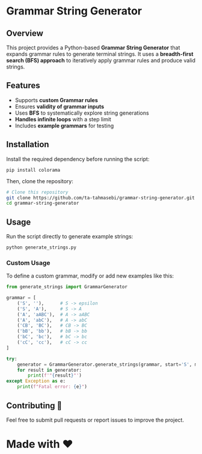 # Grammar String Generator

## Overview
This project provides a Python-based **Grammar String Generator** that expands grammar rules to generate terminal strings. It uses a **breadth-first search (BFS) approach** to iteratively apply grammar rules and produce valid strings.

## Features
- Supports **custom Grammar rules**
- Ensures **validity of grammar inputs**
- Uses **BFS** to systematically explore string generations
- **Handles infinite loops** with a step limit
- Includes **example grammars** for testing

## Installation
Install the required dependency before running the script:
```shell
pip install colorama
```
Then, clone the repository:
```sh
# Clone this repository
git clone https://github.com/ta-tahmasebi/grammar-string-generator.git
cd grammar-string-generator
```

## Usage
Run the script directly to generate example strings:
```sh
python generate_strings.py
```

### Custom Usage
To define a custom grammar, modify or add new examples like this:
```python
from generate_strings import GrammarGenerator

grammar = [
    ('S', ''),      # S -> epsilon
    ('S', 'A'),     # S -> A
    ('A', 'aABC'),  # A -> aABC
    ('A', 'abC'),   # A -> abC
    ('CB', 'BC'),   # CB -> BC
    ('bB', 'bb'),   # bB -> bb
    ('bC', 'bc'),   # bC -> bc
    ('cC', 'cc'),   # cC -> cc
]

try:
    generator = GrammarGenerator.generate_strings(grammar, start='S', max_steps=10000, debug=False)
    for result in generator:
        print(f'"{result}"')
except Exception as e:
    print(f"Fatal error: {e}")

```

## Contributing 🤝
Feel free to submit pull requests or report issues to improve the project.

# Made with ❤️


